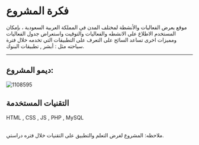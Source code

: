 <h1>فكرة المشروع</h1>

موقع يعرض الفعاليات والأنشطة لمختلف المدن في المملكة العربية السعودية ، بإمكان المستخدم الاطلاع على الانشطه والفعاليات والتوقيت واستعراض جدول الفعاليات ومميزات اخرى تساعد السائح على التعرف على التطبيقات التي تخدمه خلال فترة سياحته مثل : أبشر , تطبيقات البنوك.
<hr>

<h2>ديمو المشروع:</h2>

![1108595](https://github.com/Ghaida-ei/Tourism-Website/assets/163098773/a265a6e6-05d9-49e5-ab91-c114ae715aac)

<h2>التقنيات المستخدمة</h2>
HTML , CSS , JS , PHP , MySQL

<br> 
<br>


ملاحظه: المشروع لغرض التعلم والتطبيق على التقنيات خلال فتره دراستي.
